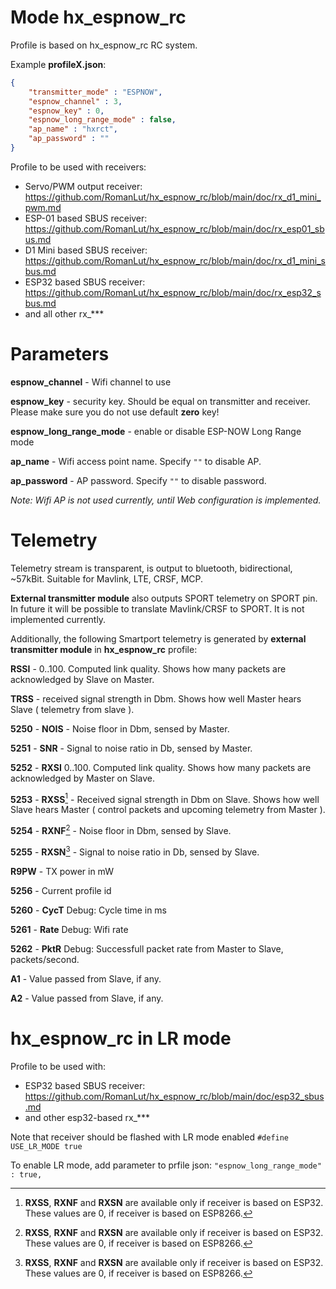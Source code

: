 # Mode hx_espnow_rc

Profile is based on hx_espnow_rc RC system.

Example **profileX.json**:
```json
{
    "transmitter_mode" : "ESPNOW",
    "espnow_channel" : 3,
    "espnow_key" : 0,
    "espnow_long_range_mode" : false,
    "ap_name" : "hxrct",
    "ap_password" : ""
}
```

Profile to be used with receivers:
- Servo/PWM output receiver: https://github.com/RomanLut/hx_espnow_rc/blob/main/doc/rx_d1_mini_pwm.md
- ESP-01 based SBUS receiver: https://github.com/RomanLut/hx_espnow_rc/blob/main/doc/rx_esp01_sbus.md
- D1 Mini based SBUS receiver: https://github.com/RomanLut/hx_espnow_rc/blob/main/doc/rx_d1_mini_sbus.md
- ESP32 based SBUS receiver: https://github.com/RomanLut/hx_espnow_rc/blob/main/doc/rx_esp32_sbus.md
- and all other rx_*** 

# Parameters

**espnow_channel** - Wifi channel to use

**espnow_key** - security key. Should be equal on transmitter and receiver. Please make sure you do not use default **zero** key!

**espnow_long_range_mode** - enable or disable ESP-NOW Long Range mode

**ap_name** - Wifi access point name. Specify `""` to disable AP.

**ap_password** - AP password. Specify `""` to disable password.

*Note: Wifi AP is not used currently, until Web configuration is implemented.*

# Telemetry

Telemetry stream is transparent, is output to bluetooth, bidirectional, ~57kBit. Suitable for Mavlink, LTE, CRSF, MCP.

**External transmitter module** also outputs SPORT telemetry on SPORT pin. In future it will be possible to translate Mavlink/CRSF to SPORT. It is not implemented currently.

Additionally, the following Smartport telemetry is generated by **external transmitter module** in **hx_espnow_rc** profile:

**RSSI** - 0..100. Computed link quality. Shows how many packets are acknowledged by Slave on Master. 

**TRSS** - received signal strength in Dbm. Shows how well Master hears Slave ( telemetry from slave ).

**5250** - **NOIS** - Noise floor in Dbm, sensed by Master.

**5251** - **SNR** - Signal to noise ratio in Db, sensed by Master.

**5252** - **RXSI** 0..100. Computed link quality. Shows how many packets are acknowledged by Master on Slave.

**5253** - **RXSS**[^note1] - Received signal strength in Dbm on Slave. Shows how well Slave hears Master ( control packets and upcoming telemetry from Master ).

**5254** - **RXNF**[^note1] - Noise floor in Dbm, sensed by Slave.

**5255** - **RXSN**[^note1] -  Signal to noise ratio in Db, sensed by Slave.

**R9PW** - TX power in mW

**5256** - Current profile id

**5260** - **CycT** Debug: Cycle time in ms

**5261** - **Rate** Debug: Wifi rate

**5262** - **PktR** Debug: Successfull packet rate from Master to Slave, packets/second.

**A1** - Value passed from Slave, if any.

**A2** - Value passed from Slave, if any.

[^note1]: **RXSS**, **RXNF** and **RXSN** are available only if receiver is based on ESP32. These values are 0, if receiver is based on ESP8266. 


# hx_espnow_rc in LR mode

Profile to be used with:
- ESP32 based SBUS receiver: https://github.com/RomanLut/hx_espnow_rc/blob/main/doc/esp32_sbus.md
- and other esp32-based rx_***

Note that receiver should be flashed with LR mode enabled `#define USE_LR_MODE true`

To enable LR mode, add parameter to prfile json:
``
    "espnow_long_range_mode" : true,
``
